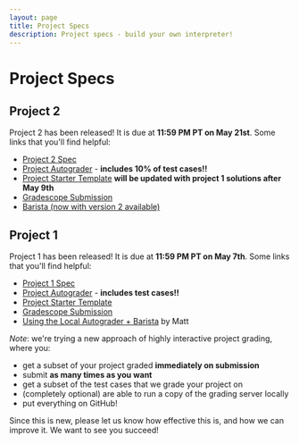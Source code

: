 ```yaml
---
layout: page
title: Project Specs
description: Project specs - build your own interpreter!
---
```


# Project Specs

## Project 2

Project 2 has been released! It is due at **11:59 PM PT on May 21st**. Some links that you'll find helpful:

- [Project 2 Spec](https://docs.google.com/document/d/1simlDMO0TK-YNDPYjkuU1C3fcaBpbIVYRaKD1pdqJj8/edit?usp=sharing)
- [Project Autograder](https://github.com/UCLA-CS-131/spring-23-autograder) - **includes 10% of test cases!!**
- [Project Starter Template](https://github.com/UCLA-CS-131/spring-23-project-starter) **will be updated with project 1 solutions after May 9th**
- [Gradescope Submission](https://www.gradescope.com/courses/529662/assignments/2879796/)
- [Barista (now with version 2 available) ](https://barista.fly.dev/)

## Project 1

Project 1 has been released! It is due at **11:59 PM PT on May 7th**. Some links that you'll find helpful:

- [Project 1 Spec](https://docs.google.com/document/d/1pPQ2qZKbbsbZGBSwvuy1Ir-NZLPMgVt95WPQuI5aPho/)
- [Project Autograder](https://github.com/UCLA-CS-131/spring-23-autograder) - **includes test cases!!**
- [Project Starter Template](https://github.com/UCLA-CS-131/spring-23-project-starter)
- [Gradescope Submission](https://www.gradescope.com/courses/529662/assignments/2827229/)
- [Using the Local Autograder + Barista](https://docs.google.com/presentation/d/1q5hSt7sX6ZyBEQQMGZyrf_AaIWB396ftnXoystpMF8A/) by Matt

*Note*: we're trying a new approach of highly interactive project grading, where you:

- get a subset of your project graded **immediately on submission**
- submit **as many times as you want**
- get a subset of the test cases that we grade your project on
- (completely optional) are able to run a copy of the grading server locally
- put everything on GitHub!

Since this is new, please let us know how effective this is, and how we can improve it. We want to see you succeed!
